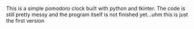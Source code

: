 This is a simple pomodoro clock built with python and tkinter.
The code is still pretty messy and the program itself is not finished yet...uhm this is just the first version
